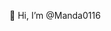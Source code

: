 👋 Hi, I’m @Manda0116

<!---
Manda0116/Manda0116 is a ✨ special ✨ repository because its `README.md` (this file) appears on your GitHub profile.
You can click the Preview link to take a look at your changes.
--->
